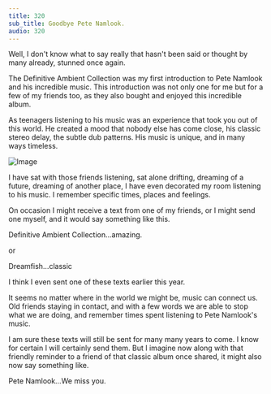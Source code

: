 ```yaml
---
title: 320
sub_title: Goodbye Pete Namlook.
audio: 320
---
```


Well, I don't know what to say really that hasn't been said or thought by many already, stunned once again.

The Definitive Ambient Collection was my first introduction to Pete Namlook and his incredible music. This introduction was not only one for me but for a few of my friends too, as they also bought and enjoyed this incredible album.

As teenagers listening to his music was an experience that took you out of this world. He created a mood that nobody else has come close, his classic stereo delay, the subtle dub patterns. His music is unique, and in many ways timeless.

![Image](/assets/img/Snd-320.jpeg)

I have sat with those friends listening, sat alone drifting, dreaming of a future, dreaming of another place, I have even decorated my room listening to his music. I remember specific times, places and feelings.

On occasion I might receive a text from one of my friends, or I might send one myself, and it would say something like this.

Definitive Ambient Collection…amazing. 

or

Dreamfish…classic

I think I even sent one of these texts earlier this year.

It seems no matter where in the world we might be, music can connect us. Old friends staying in contact, and with a few words we are able to stop what we are doing, and remember times spent listening to Pete Namlook's music.

I am sure these texts will still be sent for many many years to come. I know for certain I will certainly send them. But I imagine now along with that friendly reminder to a friend of that classic album once shared, it might also now say something like.

Pete Namlook…We miss you.